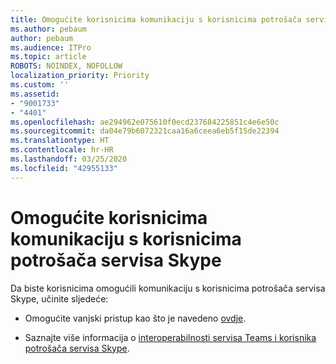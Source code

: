 ```yaml
---
title: Omogućite korisnicima komunikaciju s korisnicima potrošača servisa Skype
ms.author: pebaum
author: pebaum
ms.audience: ITPro
ms.topic: article
ROBOTS: NOINDEX, NOFOLLOW
localization_priority: Priority
ms.custom: ''
ms.assetid:
- "9001733"
- "4401"
ms.openlocfilehash: ae294962e075610f0ecd237684225851c4e6e50c
ms.sourcegitcommit: da04e79b6072321caa16a6ceea6eb5f15de22394
ms.translationtype: HT
ms.contentlocale: hr-HR
ms.lasthandoff: 03/25/2020
ms.locfileid: "42955133"
---
```

# <a name="allow-your-users-to-communicate-with-skype-consumer-users"></a>Omogućite korisnicima komunikaciju s korisnicima potrošača servisa Skype

Da biste korisnicima omogućili komunikaciju s korisnicima potrošača servisa Skype, učinite sljedeće:

- Omogućite vanjski pristup kao što je navedeno [ovdje](https://docs.microsoft.com/microsoftteams/manage-external-access#allow-or-block-domains).

- Saznajte više informacija o [interoperabilnosti servisa Teams i korisnika potrošača servisa Skype](https://docs.microsoft.com/microsoftteams/teams-skype-interop).
